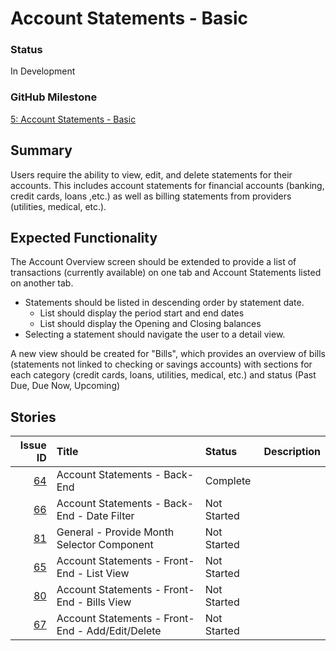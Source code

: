 # Account Statements - Basic

### Status
In Development

### GitHub Milestone
[5: Account Statements - Basic](https://github.com/Saiyan-DNA/HomeCentral/milestone/5)


## Summary

Users require the ability to view, edit, and delete statements for their accounts. This includes account statements for financial accounts (banking, credit cards, loans ,etc.) as well as billing statements from providers (utilities, medical, etc.). 

## Expected Functionality

The Account Overview screen should be extended to provide a list of transactions (currently available) on one tab and Account Statements listed on another tab.
- Statements should be listed in descending order by statement date.
  - List should display the period start and end dates
  - List should display the Opening and Closing balances
- Selecting a statement should navigate the user to a detail view.

A new view should be created for "Bills", which provides an overview of bills (statements not linked to checking or savings accounts) with sections for each category (credit cards, loans, utilities, medical, etc.) and status (Past Due, Due Now, Upcoming)

## Stories

|Issue ID|Title|Status|Description|
|-------:|:----|:-----|:----------|
|[64](https://github.com/Saiyan-DNA/HomeCentral/issues/64)|Account Statements - Back-End|Complete||
|[66](https://github.com/Saiyan-DNA/HomeCentral/issues/66)|Account Statements - Back-End - Date Filter|Not Started||
|[81](https://github.com/Saiyan-DNA/HomeCentral/issues/81)|General - Provide Month Selector Component|Not Started||
|[65](https://github.com/Saiyan-DNA/HomeCentral/issues/65)|Account Statements - Front-End - List View|Not Started||
|[80](https://github.com/Saiyan-DNA/HomeCentral/issues/80)|Account Statements - Front-End - Bills View|Not Started||
|[67](https://github.com/Saiyan-DNA/HomeCentral/issues/67)|Account Statements - Front-End - Add/Edit/Delete|Not Started||